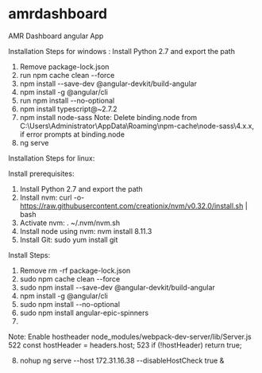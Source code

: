 # amrdashboard
AMR Dashboard angular App

Installation Steps for windows :
Install Python 2.7 and export the path
1) Remove package-lock.json
2) run npm cache clean --force 
3) npm install --save-dev @angular-devkit/build-angular
4) npm install -g @angular/cli
5) run npm install --no-optional
6) npm install typescript@~2.7.2
7) npm install node-sass
Note: Delete binding.node from C:\Users\Administrator\AppData\Roaming\npm-cache\node-sass\4.x.x, if error prompts at binding.node
8) ng serve

Installation Steps for linux:

Install prerequisites:
1) Install Python 2.7 and export the path
2) Install nvm: curl -o- https://raw.githubusercontent.com/creationix/nvm/v0.32.0/install.sh | bash
3) Activate nvm: . ~/.nvm/nvm.sh
4) Install node using nvm: nvm install 8.11.3
5) Install Git: sudo yum install git

Install Steps:
1) Remove rm -rf package-lock.json 
2) sudo npm cache clean --force 
3) sudo npm install --save-dev @angular-devkit/build-angular
4) npm install -g @angular/cli
5) sudo npm install --no-optional
6) sudo npm install angular-epic-spinners
7) 
Note: Enable hostheader
	node_modules/webpack-dev-server/lib/Server.js
	522   const hostHeader = headers.host;
	523   if (!hostHeader) return true;

8) nohup ng serve --host 172.31.16.38 --disableHostCheck true &



